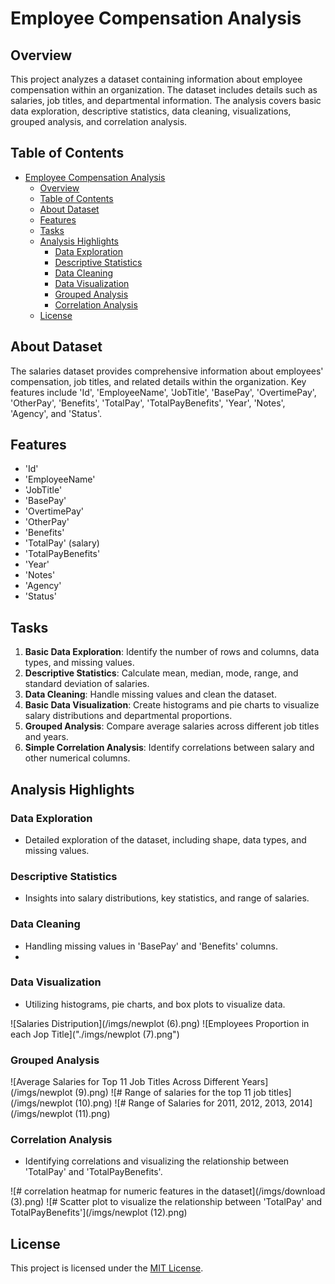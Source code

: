 # Employee Compensation Analysis

## Overview
This project analyzes a dataset containing information about employee compensation within an organization. The dataset includes details such as salaries, job titles, and departmental information. The analysis covers basic data exploration, descriptive statistics, data cleaning, visualizations, grouped analysis, and correlation analysis.

## Table of Contents
- [Employee Compensation Analysis](#employee-compensation-analysis)
  - [Overview](#overview)
  - [Table of Contents](#table-of-contents)
  - [About Dataset](#about-dataset)
  - [Features](#features)
  - [Tasks](#tasks)
  - [Analysis Highlights](#analysis-highlights)
    - [Data Exploration](#data-exploration)
    - [Descriptive Statistics](#descriptive-statistics)
    - [Data Cleaning](#data-cleaning)
    - [Data Visualization](#data-visualization)
    - [Grouped Analysis](#grouped-analysis)
    - [Correlation Analysis](#correlation-analysis)
  - [License](#license)

## About Dataset
The salaries dataset provides comprehensive information about employees' compensation, job titles, and related details within the organization. Key features include 'Id', 'EmployeeName', 'JobTitle', 'BasePay', 'OvertimePay', 'OtherPay', 'Benefits', 'TotalPay', 'TotalPayBenefits', 'Year', 'Notes', 'Agency', and 'Status'.

## Features
- 'Id'
- 'EmployeeName'
- 'JobTitle'
- 'BasePay'
- 'OvertimePay'
- 'OtherPay'
- 'Benefits'
- 'TotalPay' (salary)
- 'TotalPayBenefits'
- 'Year'
- 'Notes'
- 'Agency'
- 'Status'

## Tasks
1. **Basic Data Exploration**: Identify the number of rows and columns, data types, and missing values.
2. **Descriptive Statistics**: Calculate mean, median, mode, range, and standard deviation of salaries.
3. **Data Cleaning**: Handle missing values and clean the dataset.
4. **Basic Data Visualization**: Create histograms and pie charts to visualize salary distributions and departmental proportions.
5. **Grouped Analysis**: Compare average salaries across different job titles and years.
6. **Simple Correlation Analysis**: Identify correlations between salary and other numerical columns.



## Analysis Highlights
### Data Exploration
- Detailed exploration of the dataset, including shape, data types, and missing values.


### Descriptive Statistics
- Insights into salary distributions, key statistics, and range of salaries.


### Data Cleaning
- Handling missing values in 'BasePay' and 'Benefits' columns.
- 

### Data Visualization
- Utilizing histograms, pie charts, and box plots to visualize data.

![Salaries Distripution](/imgs/newplot (6).png)
![Employees Proportion in each Jop Title]("./imgs/newplot (7).png")


### Grouped Analysis

![Average Salaries for Top 11 Job Titles Across Different Years](/imgs/newplot (9).png)
![# Range of salaries for the top 11 job titles](/imgs/newplot (10).png)
![# Range of Salaries for 2011, 2012, 2013, 2014](/imgs/newplot (11).png)

### Correlation Analysis
- Identifying correlations and visualizing the relationship between 'TotalPay' and 'TotalPayBenefits'.

![# correlation heatmap for numeric features in the dataset](/imgs/download (3).png)
![# Scatter plot to visualize the relationship between 'TotalPay' and  TotalPayBenefits'](/imgs/newplot (12).png)

## License
This project is licensed under the [MIT License](LICENSE).
